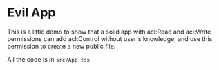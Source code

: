 # Evil App

This is a little demo to show that a solid app with acl:Read and acl:Write permissions can add acl:Control without user's knowledge, and use this permission to create a new public file.

All the code is in `src/App.tsx`
